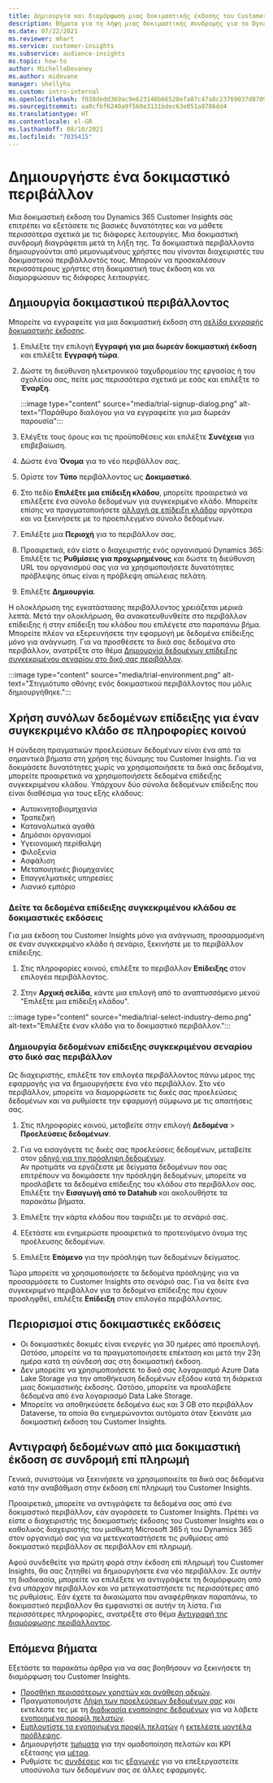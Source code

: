 ```yaml
---
title: Δημιουργία και διαμόρφωση μιας δοκιμαστικής έκδοσης του Customer Insights
description: Βήματα για τη λήψη μιας δοκιμαστικής συνδρομής για το Dynamics 365 Customer Insights και για τη διαμόρφωσή του.
ms.date: 07/22/2021
ms.reviewer: mhart
ms.service: customer-insights
ms.subservice: audience-insights
ms.topic: how-to
author: MichelleDevaney
ms.author: midevane
manager: shellyha
ms.custom: intro-internal
ms.openlocfilehash: f038dedd369ac9e623146b66528efa87c47a8c23769037d8709fa9b804a0b723
ms.sourcegitcommit: aa0cfbf6240a9f560e3131bdec63e051a8786dd4
ms.translationtype: HT
ms.contentlocale: el-GR
ms.lasthandoff: 08/10/2021
ms.locfileid: "7035415"
---
```

# <a name="set-up-a-trial-environment"></a>Δημιουργήστε ένα δοκιμαστικό περιβάλλον 

Μια δοκιμαστική έκδοση του Dynamics 365 Customer Insights σάς επιτρέπει να εξετάσετε τις βασικές δυνατότητες και να μάθετε περισσότερα σχετικά με τις διάφορες λειτουργίες. Μια δοκιμαστική συνδρομή διαγράφεται μετά τη λήξη της. Τα δοκιμαστικά περιβάλλοντα δημιουργούνται από μεμονωμένους χρήστες που γίνονται διαχειριστές του δοκιμαστικού περιβάλλοντός τους. Μπορούν να προσκαλέσουν περισσότερους χρήστες στη δοκιμαστική τους έκδοση και να διαμορφώσουν τις διάφορες λειτουργίες.

## <a name="create-a-trial-environment"></a>Δημιουργία δοκιμαστικού περιβάλλοντος

Μπορείτε να εγγραφείτε για μια δοκιμαστική έκδοση στη [σελίδα εγγραφής δοκιμαστικής έκδοσης](https://dynamics.microsoft.com/get-started/free-trial/?appname=customerinsights). 

1. Επιλέξτε την επιλογή **Εγγραφή για μια δωρεάν δοκιμαστική έκδοση** και επιλέξτε **Εγγραφή τώρα**.

1. Δώστε τη διεύθυνση ηλεκτρονικού ταχυδρομείου της εργασίας ή του σχολείου σας, πείτε μας περισσότερα σχετικά με εσάς και επιλέξτε το **Έναρξη**.

   :::image type="content" source="media/trial-signup-dialog.png" alt-text="Παράθυρο διαλόγου για να εγγραφείτε για μια δωρεάν παρουσία":::

1. Ελέγξτε τους όρους και τις προϋποθέσεις και επιλέξτε **Συνέχεια** για επιβεβαίωση.

1. Δώστε ένα **Όνομα** για το νέο περιβάλλον σας. 

1. Ορίστε τον **Τύπο** περιβάλλοντος ως **Δοκιμαστικό**.

1. Στο πεδίο **Επιλέξτε μια επίδειξη κλάδου**, μπορείτε προαιρετικά να επιλέξετε ένα σύνολο δεδομένων για συγκεκριμένο κλάδο. Μπορείτε επίσης να πραγματοποιήσετε [αλλαγή σε επίδειξη κλάδου](#use-industry-specific-demo-data-sets-in-audience-insights) αργότερα και να ξεκινήσετε με το προεπιλεγμένο σύνολο δεδομένων.

1. Επιλέξτε μια **Περιοχή** για το περιβάλλον σας.

1. Προαιρετικά, εάν είστε ο διαχειριστής ενός οργανισμού Dynamics 365: Επιλέξτε τις **Ρυθμίσεις για προχωρημένους** και δώστε τη διεύθυνση URL του οργανισμού σας για να χρησιμοποιήσετε δυνατότητες πρόβλεψης όπως είναι η πρόβλεψη απώλειας πελάτη. 

1. Επιλέξτε **Δημιουργία**. 

Η ολοκλήρωση της εγκατάστασης περιβάλλοντος χρειάζεται μερικά λεπτά. Μετά την ολοκλήρωση, θα ανακατευθυνθείτε στο περιβάλλον επίδειξης ή στην επίδειξη του κλάδου που επιλέγετε στο παραπάνω βήμα. Μπορείτε πλέον να εξερευνήσετε την εφαρμογή με δεδομένα επίδειξης μόνο για ανάγνωση. Για να προσθέσετε τα δικά σας δεδομένα στο περιβάλλον, ανατρέξτε στο θέμα [Δημιουργία δεδομένων επίδειξης συγκεκριμένου σεναρίου στο δικό σας περιβάλλον](#create-scenario-specific-demo-data-in-your-own-environment).

:::image type="content" source="media/trial-environment.png" alt-text="Στιγμιότυπο οθόνης ενός δοκιμαστικού περιβάλλοντος που μόλις δημιουργήθηκε.":::

## <a name="use-industry-specific-demo-data-sets-in-audience-insights"></a>Χρήση συνόλων δεδομένων επίδειξης για έναν συγκεκριμένο κλάδο σε πληροφορίες κοινού

Η σύνδεση πραγματικών προελεύσεων δεδομένων είναι ένα από τα σημαντικά βήματα στη χρήση της δύναμης του Customer Insights. Για να δοκιμάσετε δυνατότητες χωρίς να χρησιμοποιήσετε τα δικά σας δεδομένα, μπορείτε προαιρετικά να χρησιμοποιήσετε δεδομένα επίδειξης συγκεκριμένου κλάδου. Υπάρχουν δύο σύνολα δεδομένων επίδειξης που είναι διαθέσιμα για τους εξής κλάδους: 

-   Αυτοκινητοβιομηχανία
-   Τραπεζική
-   Καταναλωτικά αγαθά
-   Δημόσιοι οργανισμοί
-   Υγειονομική περίθαλψη
-   Φιλοξενία
-   Ασφάλιση
-   Μεταποιητικές βιομηχανίες
-   Επαγγελματικές υπηρεσίες
-   Λιανικό εμπόριο

### <a name="see-industry-specific-demo-data-in-trials"></a>Δείτε τα δεδομένα επίδειξης συγκεκριμένου κλάδου σε δοκιμαστικές εκδόσεις

Για μια έκδοση του Customer Insights μόνο για ανάγνωση, προσαρμοσμένη σε έναν συγκεκριμένο κλάδο ή σενάριο, ξεκινήστε με το περιβάλλον επίδειξης. 
 
1.  Στις πληροφορίες κοινού, επιλέξτε το περιβάλλον **Επίδειξης** στον επιλογέα περιβάλλοντος.

2.  Στην **Αρχική σελίδα**, κάντε μια επιλογή από το αναπτυσσόμενο μενού "Επιλέξτε μια επίδειξη κλάδου".

:::image type="content" source="media/trial-select-industry-demo.png" alt-text="Επιλέξτε έναν κλάδο για το δοκιμαστικό περιβάλλον.":::

### <a name="create-scenario-specific-demo-data-in-your-own-environment"></a>Δημιουργία δεδομένων επίδειξης συγκεκριμένου σεναρίου στο δικό σας περιβάλλον

Ως διαχειριστής, επιλέξτε τον επιλογέα περιβάλλοντος πάνω μέρος της εφαρμογής για να δημιουργήσετε ένα νέο περιβάλλον. Στο νέο περιβάλλον, μπορείτε να διαμορφώσετε τις δικές σας προελεύσεις δεδομένων και να ρυθμίσετε την εφαρμογή σύμφωνα με τις απαιτήσεις σας. 

1.  Στις πληροφορίες κοινού, μεταβείτε στην επιλογή **Δεδομένα** > **Προελεύσεις δεδομένων**.

2.  Για να εισαγάγετε τις δικές σας προελεύσεις δεδομένων, μεταβείτε στον [οδηγό για την πρόσληψη δεδομένων](data-sources.md).     
   Αν προτιμάτε να εργάζεστε με δείγματα δεδομένων που σας επιτρέπουν να δοκιμάσετε την πρόσληψη δεδομένων, μπορείτε να προσλάβετε τα δεδομένα επίδειξης του κλάδου στο περιβάλλον σας. Επιλέξτε την **Εισαγωγή από το Datahub** και ακολουθήστε τα παρακάτω βήματα.

3.  Επιλέξτε την κάρτα κλάδου που ταιριάζει με το σενάριό σας. 

4.  Εξετάστε και ενημερώστε προαιρετικά το προτεινόμενο όνομα της προέλευσης δεδομένων. 

5.  Επιλέξτε **Επόμενο** για την πρόσληψη των δεδομένων δείγματος. 

Τώρα μπορείτε να χρησιμοποιήσετε τα δεδομένα πρόσληψης για να προσαρμόσετε το Customer Insights στο σενάριό σας. Για να δείτε ένα συγκεκριμένο περιβάλλον για τα δεδομένα επίδειξης που έχουν προσληφθεί, επιλέξτε **<Industry> Επίδειξη** στον επιλογέα περιβάλλοντος.

## <a name="limitations-in-trials"></a>Περιορισμοί στις δοκιμαστικές εκδόσεις

- Οι δοκιμαστικές δοκιμές είναι ενεργές για 30 ημέρες από προεπιλογή. Ωστόσο, μπορείτε να τα πραγματοποιήσετε επέκταση και μετά την 23η ημέρα κατά τη σύνδεσή σας στη δοκιμαστική έκδοση.
- Δεν μπορείτε να χρησιμοποιήσετε το δικό σας λογαριασμό Azure Data Lake Storage για την αποθήκευση δεδομένων εξόδου κατά τη διάρκεια μιας δοκιμαστικής έκδοσης. Ωστόσο, μπορείτε να προσλάβετε δεδομένα από ένα λογαριασμό Data Lake Storage.
- Μπορείτε να αποθηκεύσετε δεδομένα έως και 3 GB στο περιβάλλον Dataverse, τα οποία θα ενημερώνονται αυτόματα όταν ξεκινάτε μια δοκιμαστική έκδοση του Customer Insights.

## <a name="copy-data-from-a-trial-to-a-paid-subscription"></a>Αντιγραφή δεδομένων από μια δοκιμαστική έκδοση σε συνδρομή επί πληρωμή

Γενικά, συνιστούμε να ξεκινήσετε να χρησιμοποιείτε τα δικά σας δεδομένα κατά την αναβάθμιση στην έκδοση επί πληρωμή του Customer Insights. 

Προαιρετικά, μπορείτε να αντιγράψετε τα δεδομένα σας από ένα δοκιμαστικό περιβάλλον, εάν αγοράσετε το Customer Insights. Πρέπει να είστε ο διαχειριστής της δοκιμαστικής έκδοσης του Customer Insights και ο καθολικός διαχειριστής του μισθωτή Microsoft 365 ή του Dynamics 365 στον οργανισμό σας για να μετεγκαταστήσετε τις ρυθμίσεις από δοκιμαστικό περιβάλλον σε περιβάλλον επί πληρωμή. 

Αφού συνδεθείτε για πρώτη φορά στην έκδοση επί πληρωμή του Customer Insights, θα σας ζητηθεί να δημιουργήσετε ένα νέο περιβάλλον. Σε αυτήν τη διαδικασία, μπορείτε να επιλέξετε να αντιγράψετε τη διαμόρφωση από ένα υπάρχον περιβάλλον και να μετεγκαταστήσετε τις περισσότερες από τις ρυθμίσεις. Εάν έχετε τα δικαιώματα που αναφέρθηκαν παραπάνω, το δοκιμαστικό περιβάλλον θα εμφανιστεί σε αυτήν τη λίστα. Για περισσότερες πληροφορίες, ανατρέξτε στο θέμα [Αντιγραφή της διαμόρφωσης περιβάλλοντος](manage-environments.md#copy-the-environment-configuration).

## <a name="next-steps"></a>Επόμενα βήματα

Εξετάστε τα παρακάτω άρθρα για να σας βοηθήσουν να ξεκινήσετε τη διαμόρφωση του Customer Insights. 

- [Προσθήκη περισσότερων χρηστών και ανάθεση αδειών](permissions.md).
- Πραγματοποιήστε [Λήψη των προελεύσεων δεδομένων σας](data-sources.md) και εκτελέστε τες με τη [διαδικασία ενοποίησης δεδομένων](data-unification.md) για να λάβετε [ενοποιημένα προφίλ πελατών](customer-profiles.md).
- [Εμπλουτίστε τα ενοποιημένα προφίλ πελατών](enrichment-hub.md) ή [εκτελέστε μοντέλα πρόβλεψης](predictions-overview.md).
- Δημιουργήστε [τμήματα](segments.md) για την ομαδοποίηση πελατών και KPI εξέτασης για [μέτρα](measures.md).
- Ρυθμίστε τις [συνδέσεις](connections.md) και τις [εξαγωγές](export-destinations.md) για να επεξεργαστείτε υποσύνολα των δεδομένων σας σε άλλες εφαρμογές.
